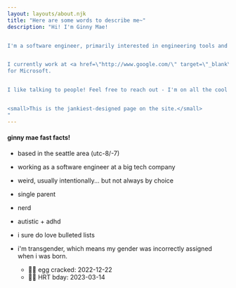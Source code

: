 ```yaml
---
layout: layouts/about.njk
title: "Here are some words to describe me~"
description: "Hi! I'm Ginny Mae!


I'm a software engineer, primarily interested in engineering tools and the things that keep engineers productive and happy.


I currently work at <a href=\"http://www.google.com/\" target=\"_blank\">a startup</a> after spending a couple years working
for Microsoft.


I like talking to people! Feel free to reach out - I'm on all the cool message platforms <3


<small>This is the jankiest-designed page on the site.</small>
"
---
```

#### ginny mae fast facts!

* based in the seattle area (utc-8/-7)

* working as a software engineer at a big tech company

* weird, usually intentionally... but not always by choice

* single parent

* nerd

* autistic + adhd

* i sure do love bulleted lists

* i'm transgender, which means my gender was incorrectly assigned when i was born.
  * 🏳️‍⚧️ egg cracked: 2022-12-22
  * 🏳️‍⚧️ HRT bday: 2023-03-14